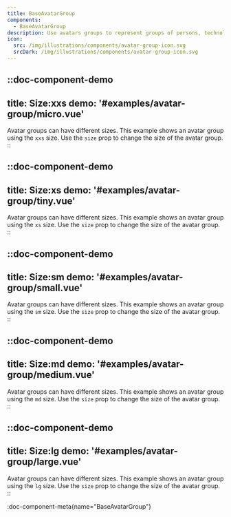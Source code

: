 ```yaml
---
title: BaseAvatarGroup
components:
  - BaseAvatarGroup
description: Use avatars groups to represent groups of persons, technologies, companies or anything else with a logo or an image.
icon:
  src: /img/illustrations/components/avatar-group-icon.svg
  srcDark: /img/illustrations/components/avatar-group-icon.svg
---
```


::doc-component-demo
---
title: Size:xxs
demo: '#examples/avatar-group/micro.vue'
---
Avatar groups can have different sizes. This example shows an avatar group using the `xxs` size. Use the `size` prop to change the size of the avatar group.
::

::doc-component-demo
---
title: Size:xs
demo: '#examples/avatar-group/tiny.vue'
---
Avatar groups can have different sizes. This example shows an avatar group using the `xs` size. Use the `size` prop to change the size of the avatar group.
::

::doc-component-demo
---
title: Size:sm
demo: '#examples/avatar-group/small.vue'
---
Avatar groups can have different sizes. This example shows an avatar group using the `sm` size. Use the `size` prop to change the size of the avatar group.
::

::doc-component-demo
---
title: Size:md
demo: '#examples/avatar-group/medium.vue'
---
Avatar groups can have different sizes. This example shows an avatar group using the `md` size. Use the `size` prop to change the size of the avatar group.
::

::doc-component-demo
---
title: Size:lg
demo: '#examples/avatar-group/large.vue'
---
Avatar groups can have different sizes. This example shows an avatar group using the `lg` size. Use the `size` prop to change the size of the avatar group.
::

:doc-component-meta{name="BaseAvatarGroup"}